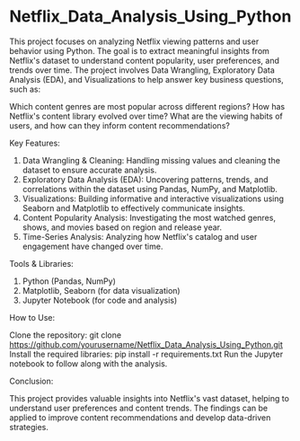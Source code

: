 # Netflix_Data_Analysis_Using_Python

This project focuses on analyzing Netflix viewing patterns and user behavior using Python. The goal is to extract meaningful insights from Netflix's dataset to understand content popularity, user preferences, and trends over time. The project involves Data Wrangling, Exploratory Data Analysis (EDA), and Visualizations to help answer key business questions, such as:

Which content genres are most popular across different regions?
How has Netflix's content library evolved over time?
What are the viewing habits of users, and how can they inform content recommendations?

Key Features:

1. Data Wrangling & Cleaning: Handling missing values and cleaning the dataset to ensure accurate analysis.
2. Exploratory Data Analysis (EDA): Uncovering patterns, trends, and correlations within the dataset using Pandas, NumPy, and Matplotlib.
3. Visualizations: Building informative and interactive visualizations using Seaborn and Matplotlib to effectively communicate insights.
4. Content Popularity Analysis: Investigating the most watched genres, shows, and movies based on region and release year.
5. Time-Series Analysis: Analyzing how Netflix's catalog and user engagement have changed over time.

Tools & Libraries:

1. Python (Pandas, NumPy)
2. Matplotlib, Seaborn (for data visualization)
3. Jupyter Notebook (for code and analysis)
   
How to Use:

Clone the repository: git clone https://github.com/yourusername/Netflix_Data_Analysis_Using_Python.git
Install the required libraries: pip install -r requirements.txt
Run the Jupyter notebook to follow along with the analysis.

Conclusion:

This project provides valuable insights into Netflix's vast dataset, helping to understand user preferences and content trends. The findings can be applied to improve content recommendations and develop data-driven strategies.

